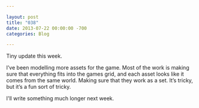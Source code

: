 ```yaml
---

layout: post  
title: "038"  
date: 2013-07-22 00:00:00 -700  
categories: Blog

---
```


Tiny update this week.  
  
I’ve been modelling more assets for the game. Most of the work is making sure that everything fits into the games grid, and each asset looks like it comes from the same world. Making sure that they work as a set. It’s tricky, but it’s a fun sort of tricky.   
  
I'll write something much longer next week.